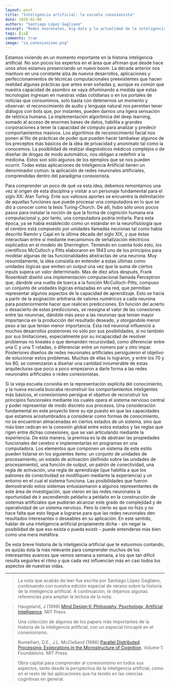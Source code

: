 ```yaml
---
layout: post
title: "Inteligencia artificial: la escuela conexionista"
date: 2020-02-08
authors: "Santiago López Gagliano"
excerpt: "Redes neuronales, big data y la actualidad de la inteligencia artificial"
tags: [ia]
comments: true
image: "ia_conexionismo.png"
---
```

Estamos viviendo en un momento importante en la historia inteligencia artificial. No son pocos los expertos en el área que afirman que desde hace unos años estamos presenciando un nuevo boom. La década anterior nos mantuvo en una constante alza de nuevos desarrollos, aplicaciones y perfeccionamientos de técnicas computacionales preexistentes que hacen realidad algunas prácticas que antes eran soñadas y, aunque es común que nuestra capacidad de asombro se vaya difuminando a medida que estas tecnologías ingresan en nuestras vidas cotidianas o en los portales de noticias que consumimos, solo basta con detenernos un momento y observar: el reconocimiento de audio y lenguaje natural nos permiten tener diálogos con bots que, por instantes, pueden darnos una ligera sensación de retórica humana. La implementación algorítmica del deep learning, sumado al acceso de enormes bases de datos, habilita a grandes corporaciones a tener la capacidad de cómputo para analizar y predecir comportamientos masivos. Los algoritmos de reconocimiento facial nos ponen al filo de prácticas de poder que pueden hacer tambalear algunos de los preceptos más básicos de la idea de privacidad y anonimato tal como la conocemos. La posibilidad de realizar diagnósticos médicos complejos o de diseñar de drogas de modo automático, nos obligan a redefinir a la medicina. Estos son sólo algunos de los ejemplos que se nos pueden ocurrir. Todas estas aplicaciones de Inteligencia Artificial tienen un denominador común: la aplicación de redes neuronales artificiales, comprendidas dentro del paradigma conexionista.

Para comprender un poco de qué va esta idea, debemos remontarnos una vez al origen de esta disciplina y visitar a un personaje fundamental para el siglo XX: Alan Turing. Ente sus valiosos aportes se encuentra la delimitación de aquellas funciones que puede procesar una computadora en lo que se dió a conocer como la tesis Turing-Church. De allí, hubo sólo unos pocos pasos para instalar la noción de que la forma de cognición humana era computacional y, por tanto, una computadora podría imitarla. Para esta época, ya se había establecido como un estándar en la neurofisiología que el cerebro está compuesto por unidades llamadas neuronas tal como había descrito Ramón y Cajal en la última década del siglo XIX, y que éstas interactúan entre sí mediante mecanismos de señalización eléctricos explicados en el modelo de Sherrington. Teniendo en cuenta todo esto, los científicos McCulloch y Pitts elaboraron en 1943 uno de los principios para modelar algunas de las funcionalidades abstractas de una neurona. Muy resumidamente, la idea consistía en entender a estas últimas como unidades lógicas que emiten un output una vez que la suma de ciertos inputs supera un valor determinado. Mas de diez años después, Frank Rosenblatt diseñó una implementación computacional llamada Perceptron que, dándole una vuelta de tuerca a la función McCulloch-Pitts, compuso un conjunto de unidades lógicas enlazadas en una red, que permitían representar algunos aspectos de la capacidad de aprendizaje. Esto se hacía a partir de la asignación arbitraria de valores numéricos a cada neurona para posteriormente hacer que realicen predicciones. En función del acierto o desacierto de estas predicciones, se reasigna el valor de las conexiones entre las neuronas, dándole más peso a las neuronas que tenían mayor importancia en la producción del resultado deseado, y otorgándole menor peso a las que tenían menor importancia. Esta red neuronal influenció a muchos desarrollos posteriores no sólo por sus posibilidades, si no también por sus limitaciones, especialmente  por su incapacidad de resolver problemas no lineales o que demanden recursividad, como diferenciar entre una C y una T rotadas, o diferenciar entre un número par y otro impar. Posteriores diseños de redes neuronales artificiales persiguieron el objetivo de solucionar estos problemas. Muchas de ellas lo lograron, y entre los 70 y los 80, se comenzaron a diseñar una cantidad innumerable de estas arquitecturas que poco a poco empezaron a darle forma a las redes neuronales artificiales o redes conexionistas.

Si la vieja escuela consistía en la representación explícita del conocimiento, y la nueva escuela buscaba reconstruir los comportamientos inteligentes más básicos, el conexionismo persigue el objetivo de reconstruir los principios funcionales mediante los cuales opera el sistema nervioso central y poder representar de modo discreto sus procesos. Una consideración fundamental en este proyecto tiene su eje puesto en que las capacidades que estamos acostumbrados a considerar como formas de conocimiento, no se encuentran almacenadas en ciertos estados de un sistema, sino que más bien radican en la conexión global entre estos estados y las reglas que rigen entre dichas conexiones, que se van articulando mediante la experiencia. De esta manera, la premisa es la de abstraer las propiedades funcionales del cerebro e implementarlas en programas en una computadora. Los elementos que componen un sistema de este estilo pueden listarse en los siguientes ítems: un conjunto de unidades de procesamiento, un estado de activación (definido sobre las unidades de procesamiento), una función de output, un patrón de conectividad, una regla de activación, una regla de aprendizaje (que habilita a que los patrones de conectividad se modifiquen mediante la experiencia) y un entorno en el cual el sistema funciona. Las posibilidades que fueron demostrando estos sistemas entusiasmaron a algunos representantes de este área de investigación, que vieron en las redes neuronales la oportunidad de ir ascendiendo peldaño a peldaño en la construcción de sistemas artificiales que pudieran alcanzar este grado de complejidad y de operatividad de un sistema nervioso. Pero lo cierto es que no hizo y no hace falta que esto llegue a lograrse para que las redes neuronales den resultados interesantes o deseables en su aplicación. En este sentido, hablar de una inteligencia artificial propiamente dicha - sin negar la posibilidad de que eso exista o pueda existir - puede entenderse más bien como una mera metáfora.

De esta breve historia de la inteligencia artificial que te estuvimos contando, es quizás ésta la más relevante para comprender muchos de los interesantes avances que vemos semana a semana, a los que tan difícil resulta seguirles el ritmo y que cada vez influencian más en casi todos los aspectos de nuestras vidas.

---
> La nota que acabás de leer fue escrita por Santiago López Gagliano, continuando con nuestra edición especial de verano sobre la historia de la inteligencia artificial. A continuación, te dejamos algunas referencias para ampliar la lectura de la nota:

> Haugeland, J (1998) [Mind Design II: Philosophy, Psychology, Artificial Intelligence](https://mitpress.mit.edu/books/mind-design-ii). MIT Press.
>
> Una colección de algunos de los papers más importantes de la historia de la inteligencia artificial, con un especial hincapié en el conexionismo.

> Rumelhart, D.E., J.L. McClelland (1986) [Parallel Distributed Processing: Explorations in the Microstructure of Cognition](https://dl.acm.org/doi/book/10.5555/104279). Volume 1: Foundations. MIT Press.
>
> Obra capital para comprender al conexionismo en todos sus aspectos, tanto desde la perspectiva de la inteligencia artificial, como en el resto de las aplicaciones que ha tenido en las ciencias cognitivas en general.
